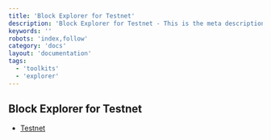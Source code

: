 ```yaml
---
title: 'Block Explorer for Testnet'
description: 'Block Explorer for Testnet - This is the meta description'
keywords: ''
robots: 'index,follow'
category: 'docs'
layout: 'documentation'
tags:
  - 'toolkits'
  - 'explorer'
---
```



## Block Explorer for Testnet

* [Testnet](https://max-scan.usdp.io/ "Testnet")
